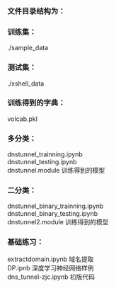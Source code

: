 ### 文件目录结构为：<br>
### 训练集：<br>
./sample_data<br>

### 测试集：<br>
./xshell_data<br>

### 训练得到的字典：<br>
volcab.pkl<br>

### 多分类：<br>
dnstunnel_trainning.ipynb<br>
dnstunnel_testing.ipynb<br>
dnstunnel.module	训练得到的模型<br>

### 二分类：<br>
dnstunnel_binary_trainning.ipynb<br>
dnstunnel_binary_testing.ipynb<br>
dnstunnel2.module	训练得到的模型 <br>

### 基础练习：<br>
extractdomain.ipynb	域名提取<br>
DP.ipnb	深度学习神经网络样例<br>
dns_tunnel-zjc.ipynb	初版代码<br>

